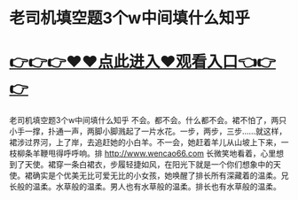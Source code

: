 # 老司机填空题3个w中间填什么知乎

# <a href="https://github.com/bitezs/bite/issues/1">👉👉👉♥♥点此进入♥观看入口👈👉👉</a>

老司机填空题3个w中间填什么知乎
不会。都不会。什么都不会。裙不怕了，两只小手一撑，扑通一声，两脚小脚溅起了一片水花。一步，两步，三步……就这样，裙涉过界河，上了岸，去追赶她的小白羊。不一会，她赶着羊儿从山坡上下来，一枝柳条羊鞭甩得呼呼响。排
http://www.wencao66.com
长微笑地看着，心里想到了天使。裙穿一条白裙衣，步履轻捷如风，在阳光下就是一个你们想象中的天使。裙确实是个优美无比可爱无比的小女孩，她唤醒了排长所有深藏着的温柔。兄长般的温柔。水草般的温柔。男人也有水草般的温柔。排长也有水草般的温柔。
